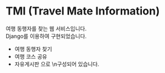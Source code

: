 # TMI (Travel Mate Information)
여행 동행자를 찾는 웹 서비스입니다. \
Django를 이용하여 구현되었습니다.

- 여행 동행자 찾기
- 여행 코스 공유
- 자유게시판
으로 \n구성되어 있습니다. 
